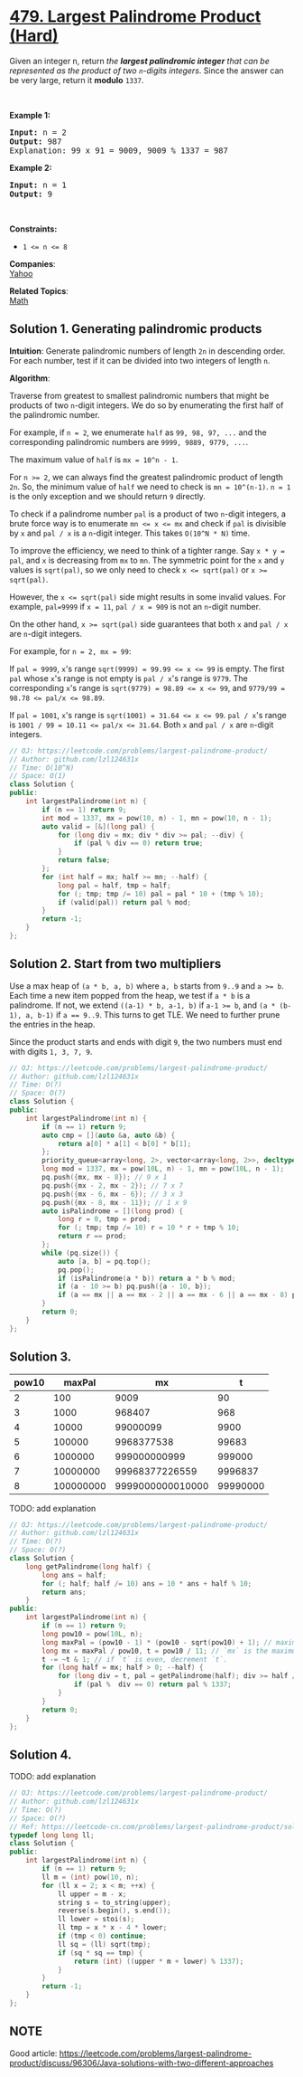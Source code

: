 # [479. Largest Palindrome Product (Hard)](https://leetcode.com/problems/largest-palindrome-product/)

<p>Given an integer n, return <em>the <strong>largest palindromic integer</strong> that can be represented as the product of two <code>n</code>-digits integers</em>. Since the answer can be very large, return it <strong>modulo</strong> <code>1337</code>.</p>

<p>&nbsp;</p>
<p><strong>Example 1:</strong></p>

<pre><strong>Input:</strong> n = 2
<strong>Output:</strong> 987
Explanation: 99 x 91 = 9009, 9009 % 1337 = 987
</pre>

<p><strong>Example 2:</strong></p>

<pre><strong>Input:</strong> n = 1
<strong>Output:</strong> 9
</pre>

<p>&nbsp;</p>
<p><strong>Constraints:</strong></p>

<ul>
	<li><code>1 &lt;= n &lt;= 8</code></li>
</ul>


**Companies**:  
[Yahoo](https://leetcode.com/company/yahoo)

**Related Topics**:  
[Math](https://leetcode.com/tag/math/)

## Solution 1. Generating palindromic products

**Intuition**: Generate palindromic numbers of length `2n` in descending order. For each number, test if it can be divided into two integers of length `n`.

**Algorithm**: 

Traverse from greatest to smallest palindromic numbers that might be products of two `n`-digit integers. We do so by enumerating the first half of the palindromic number. 

For example, if `n = 2`, we enumerate `half` as `99, 98, 97, ...` and the corresponding palindromic numbers are `9999, 9889, 9779, ...`.

The maximum value of `half` is `mx = 10^n - 1`.

For `n >= 2`, we can always find the greatest palindromic product of length `2n`. So, the minimum value of `half` we need to check is `mn = 10^(n-1)`. `n = 1` is the only exception and we should return `9` directly.

To check if a palindrome number `pal` is a product of two `n`-digit integers, a brute force way is to enumerate `mn <= x <= mx` and check if `pal` is divisible by `x` and `pal / x` is a `n`-digit integer. This takes `O(10^N * N)` time.

To improve the efficiency, we need to think of a tighter range. Say `x * y = pal`, and `x` is decreasing from `mx` to `mn`. The symmetric point for the `x` and `y` values is `sqrt(pal)`, so we only need to check `x <= sqrt(pal)` or `x >= sqrt(pal)`.

However, the `x <= sqrt(pal)` side might results in some invalid values. For example, `pal=9999` if `x = 11`, `pal / x = 909` is not an `n`-digit number.

On the other hand, `x >= sqrt(pal)` side guarantees that both `x` and `pal / x` are `n`-digit integers.

For example, for `n = 2, mx = 99`:

If `pal = 9999`, `x`'s range `sqrt(9999) = 99.99 <= x <= 99` is empty. The first `pal` whose `x`'s range is not empty is `pal / x`'s range is `9779`. The corresponding `x`'s range is `sqrt(9779) = 98.89 <= x <= 99`, and `9779/99 = 98.78 <= pal/x <= 98.89`.

If `pal = 1001`, `x`'s range is `sqrt(1001) = 31.64 <= x <= 99`. `pal / x`'s range is `1001 / 99 = 10.11 <= pal/x <= 31.64`. Both `x` and `pal / x` are `n`-digit integers.

```cpp
// OJ: https://leetcode.com/problems/largest-palindrome-product/
// Author: github.com/lzl124631x
// Time: O(10^N)
// Space: O(1)
class Solution {
public:
    int largestPalindrome(int n) {
        if (n == 1) return 9;
        int mod = 1337, mx = pow(10, n) - 1, mn = pow(10, n - 1);
        auto valid = [&](long pal) {
            for (long div = mx; div * div >= pal; --div) {
                if (pal % div == 0) return true;
            }
            return false;
        };
        for (int half = mx; half >= mn; --half) {
            long pal = half, tmp = half;
            for (; tmp; tmp /= 10) pal = pal * 10 + (tmp % 10);
            if (valid(pal)) return pal % mod;
        }
        return -1;
    }
};
```

## Solution 2. Start from two multipliers

Use a max heap of `(a * b, a, b)` where `a, b` starts from `9..9` and `a >= b`. Each time a new item popped from the heap, we test if `a * b` is a palindrome. If not, we extend `((a-1) * b, a-1, b)` if `a-1 >= b`, and `(a * (b-1), a, b-1)` if `a == 9..9`. This turns to get TLE. We need to further prune the entries in the heap.

Since the product starts and ends with digit `9`, the two numbers must end with digits `1, 3, 7, 9`. 

```cpp
// OJ: https://leetcode.com/problems/largest-palindrome-product/
// Author: github.com/lzl124631x
// Time: O(?)
// Space: O(?)
class Solution {
public:
    int largestPalindrome(int n) {
        if (n == 1) return 9;
        auto cmp = [](auto &a, auto &b) {
            return a[0] * a[1] < b[0] * b[1];
        };
        priority_queue<array<long, 2>, vector<array<long, 2>>, decltype(cmp)> pq(cmp);
        long mod = 1337, mx = pow(10L, n) - 1, mn = pow(10L, n - 1);
        pq.push({mx, mx - 8}); // 9 x 1
        pq.push({mx - 2, mx - 2}); // 7 x 7 
        pq.push({mx - 6, mx - 6}); // 3 x 3
        pq.push({mx - 8, mx - 11}); // 1 x 9
        auto isPalindrome = [](long prod) {
            long r = 0, tmp = prod;
            for (; tmp; tmp /= 10) r = 10 * r + tmp % 10;
            return r == prod;
        };
        while (pq.size()) {
            auto [a, b] = pq.top();
            pq.pop();
            if (isPalindrome(a * b)) return a * b % mod;
            if (a - 10 >= b) pq.push({a - 10, b});
            if (a == mx || a == mx - 2 || a == mx - 6 || a == mx - 8) pq.push({a, b - 10});
        }
        return 0;
    }
};
```

## Solution 3.

pow10|maxPal|mx|t
---|---|---|---
2|100|9009|90|9
3|1000|968407|968|89
4|10000|99000099|9900|909
5|100000|9968377538|99683|9089
6|1000000|999000000999|999000|90909
7|10000000|99968377226559|9996837|909089
8|100000000|9999000000010000|99990000|9090909

TODO: add explanation

```cpp
// OJ: https://leetcode.com/problems/largest-palindrome-product/
// Author: github.com/lzl124631x
// Time: O(?)
// Space: O(?)
class Solution {
    long getPalindrome(long half) {
        long ans = half;
        for (; half; half /= 10) ans = 10 * ans + half % 10;
        return ans;
    }
public:
    int largestPalindrome(int n) {
        if (n == 1) return 9;
        long pow10 = pow(10L, n);
        long maxPal = (pow10 - 1) * (pow10 - sqrt(pow10) + 1); // maximum possible palindrome
        long mx = maxPal / pow10, t = pow10 / 11; // `mx` is the maximum possible first half. `t` is the maximum divisor.
        t -= ~t & 1; // if `t` is even, decrement `t`.
        for (long half = mx; half > 0; --half) {
            for (long div = t, pal = getPalindrome(half); div >= half / 11; div -= 2) {
                if (pal %  div == 0) return pal % 1337;
            }
        }
        return 0;
    }
};
```

## Solution 4.

TODO: add explanation

```cpp
// OJ: https://leetcode.com/problems/largest-palindrome-product/
// Author: github.com/lzl124631x
// Time: O(?)
// Space: O(?)
// Ref: https://leetcode-cn.com/problems/largest-palindrome-product/solution/mei-ju-shu-xue-by-megurine-p1bn/
typedef long long ll;
class Solution {
public:
    int largestPalindrome(int n) {
        if (n == 1) return 9;
        ll m = (int) pow(10, n);
        for (ll x = 2; x < m; ++x) {
            ll upper = m - x;
            string s = to_string(upper);
            reverse(s.begin(), s.end());
            ll lower = stoi(s);
            ll tmp = x * x - 4 * lower;
            if (tmp < 0) continue;
            ll sq = (ll) sqrt(tmp);
            if (sq * sq == tmp) {
                return (int) ((upper * m + lower) % 1337);
            }
        }
        return -1;
    }
};
```

## NOTE

Good article: https://leetcode.com/problems/largest-palindrome-product/discuss/96306/Java-solutions-with-two-different-approaches
